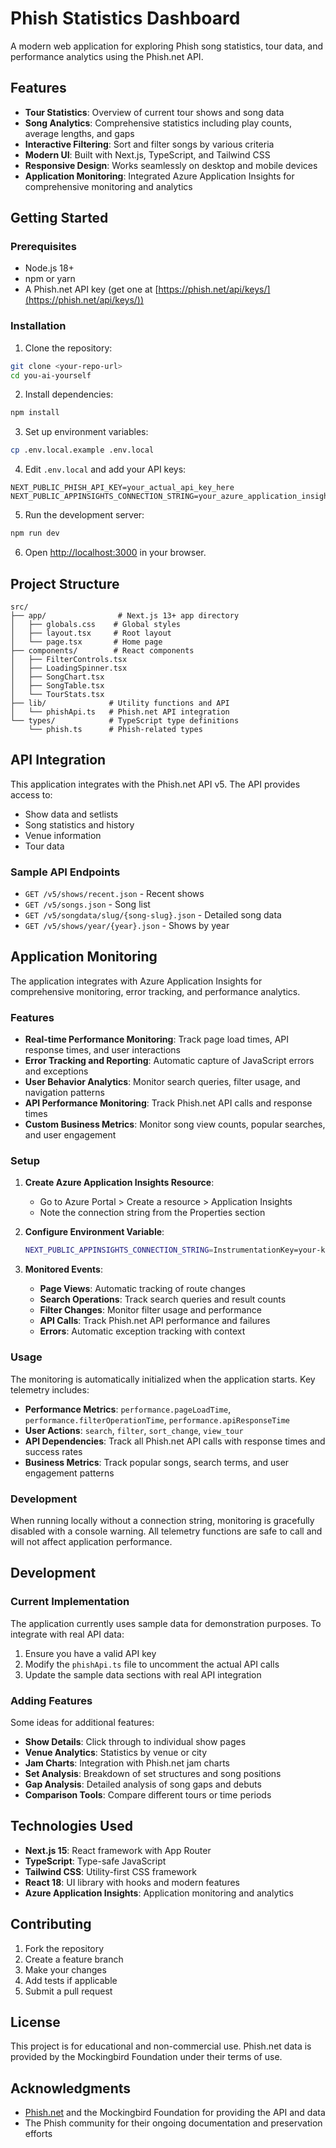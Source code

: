 # Phish Statistics Dashboard

A modern web application for exploring Phish song statistics, tour data, and performance analytics using the Phish.net API.

## Features

- **Tour Statistics**: Overview of current tour shows and song data
- **Song Analytics**: Comprehensive statistics including play counts, average lengths, and gaps
- **Interactive Filtering**: Sort and filter songs by various criteria
- **Modern UI**: Built with Next.js, TypeScript, and Tailwind CSS
- **Responsive Design**: Works seamlessly on desktop and mobile devices
- **Application Monitoring**: Integrated Azure Application Insights for comprehensive monitoring and analytics

## Getting Started

### Prerequisites

- Node.js 18+ 
- npm or yarn
- A Phish.net API key (get one at [https://phish.net/api/keys/](https://phish.net/api/keys/))

### Installation

1. Clone the repository:
```bash
git clone <your-repo-url>
cd you-ai-yourself
```

2. Install dependencies:
```bash
npm install
```

3. Set up environment variables:
```bash
cp .env.local.example .env.local
```

4. Edit `.env.local` and add your API keys:
```
NEXT_PUBLIC_PHISH_API_KEY=your_actual_api_key_here
NEXT_PUBLIC_APPINSIGHTS_CONNECTION_STRING=your_azure_application_insights_connection_string
```

5. Run the development server:
```bash
npm run dev
```

6. Open [http://localhost:3000](http://localhost:3000) in your browser.

## Project Structure

```
src/
├── app/                # Next.js 13+ app directory
│   ├── globals.css    # Global styles
│   ├── layout.tsx     # Root layout
│   └── page.tsx       # Home page
├── components/        # React components
│   ├── FilterControls.tsx
│   ├── LoadingSpinner.tsx
│   ├── SongChart.tsx
│   ├── SongTable.tsx
│   └── TourStats.tsx
├── lib/              # Utility functions and API
│   └── phishApi.ts   # Phish.net API integration
└── types/            # TypeScript type definitions
    └── phish.ts      # Phish-related types
```

## API Integration

This application integrates with the Phish.net API v5. The API provides access to:

- Show data and setlists
- Song statistics and history
- Venue information
- Tour data

### Sample API Endpoints

- `GET /v5/shows/recent.json` - Recent shows
- `GET /v5/songs.json` - Song list
- `GET /v5/songdata/slug/{song-slug}.json` - Detailed song data
- `GET /v5/shows/year/{year}.json` - Shows by year

## Application Monitoring

The application integrates with Azure Application Insights for comprehensive monitoring, error tracking, and performance analytics.

### Features

- **Real-time Performance Monitoring**: Track page load times, API response times, and user interactions
- **Error Tracking and Reporting**: Automatic capture of JavaScript errors and exceptions
- **User Behavior Analytics**: Monitor search queries, filter usage, and navigation patterns
- **API Performance Monitoring**: Track Phish.net API calls and response times
- **Custom Business Metrics**: Monitor song view counts, popular searches, and user engagement

### Setup

1. **Create Azure Application Insights Resource**:
   - Go to Azure Portal > Create a resource > Application Insights
   - Note the connection string from the Properties section

2. **Configure Environment Variable**:
   ```bash
   NEXT_PUBLIC_APPINSIGHTS_CONNECTION_STRING=InstrumentationKey=your-key;IngestionEndpoint=https://your-region.in.applicationinsights.azure.com/;LiveEndpoint=https://your-region.livediagnostics.monitor.azure.com/
   ```

3. **Monitored Events**:
   - **Page Views**: Automatic tracking of route changes
   - **Search Operations**: Track search queries and result counts
   - **Filter Changes**: Monitor filter usage and performance
   - **API Calls**: Track Phish.net API performance and failures
   - **Errors**: Automatic exception tracking with context

### Usage

The monitoring is automatically initialized when the application starts. Key telemetry includes:

- **Performance Metrics**: `performance.pageLoadTime`, `performance.filterOperationTime`, `performance.apiResponseTime`
- **User Actions**: `search`, `filter`, `sort_change`, `view_tour`
- **API Dependencies**: Track all Phish.net API calls with response times and success rates
- **Business Metrics**: Track popular songs, search terms, and user engagement patterns

### Development

When running locally without a connection string, monitoring is gracefully disabled with a console warning. All telemetry functions are safe to call and will not affect application performance.

## Development

### Current Implementation

The application currently uses sample data for demonstration purposes. To integrate with real API data:

1. Ensure you have a valid API key
2. Modify the `phishApi.ts` file to uncomment the actual API calls
3. Update the sample data sections with real API integration

### Adding Features

Some ideas for additional features:

- **Show Details**: Click through to individual show pages
- **Venue Analytics**: Statistics by venue or city
- **Jam Charts**: Integration with Phish.net jam charts
- **Set Analysis**: Breakdown of set structures and song positions
- **Gap Analysis**: Detailed analysis of song gaps and debuts
- **Comparison Tools**: Compare different tours or time periods

## Technologies Used

- **Next.js 15**: React framework with App Router
- **TypeScript**: Type-safe JavaScript
- **Tailwind CSS**: Utility-first CSS framework
- **React 18**: UI library with hooks and modern features
- **Azure Application Insights**: Application monitoring and analytics

## Contributing

1. Fork the repository
2. Create a feature branch
3. Make your changes
4. Add tests if applicable
5. Submit a pull request

## License

This project is for educational and non-commercial use. Phish.net data is provided by the Mockingbird Foundation under their terms of use.

## Acknowledgments

- [Phish.net](https://phish.net) and the Mockingbird Foundation for providing the API and data
- The Phish community for their ongoing documentation and preservation efforts
